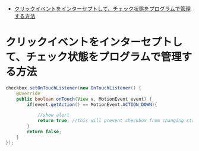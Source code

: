 <!-- TOC START min:1 max:3 link:true asterisk:false update:true -->
- [クリックイベントをインターセプトして、チェック状態をプログラムで管理する方法](#クリックイベントをインターセプトしてチェック状態をプログラムで管理する方法)
<!-- TOC END -->


# クリックイベントをインターセプトして、チェック状態をプログラムで管理する方法

```Java
checkbox.setOnTouchListener(new OnTouchListener() {
    @Override
    public boolean onTouch(View v, MotionEvent event) {
        if(event.getAction() == MotionEvent.ACTION_DOWN){

            //show alert
            return true; //this will prevent checkbox from changing state
        }
        return false;
    }
});
```
